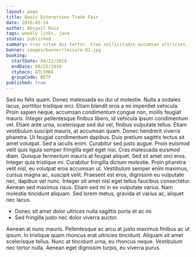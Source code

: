 ```yaml
---
layout: page
title: Basic Enterprises Trade Fair
date: 2016-05-24
author: Abigail Ruiz
tags: weekly links, java
status: published
summary: Cras vitae dui tortor. Cras sollicitudin accumsan ultricies.
banner: images/banner/leisure-01.jpg
booking:
  startDate: 08/22/2019
  endDate: 08/25/2019
  ctyhocn: ATLSMHX
  groupCode: BETF
published: true
---
```

Sed eu felis quam. Donec malesuada eu dui ut molestie. Nulla a sodales lacus, porttitor tristique orci. Etiam blandit eros a mi imperdiet vehicula. Proin sapien neque, accumsan condimentum congue non, mollis feugiat mauris. Integer pellentesque finibus libero, id vehicula ipsum condimentum vel. Etiam ante urna, scelerisque sed dui vel, finibus vulputate tellus. Etiam vestibulum suscipit mauris, at accumsan quam. Donec hendrerit viverra pharetra. Ut feugiat condimentum dapibus. Duis pretium sagittis lectus sit amet volutpat. Sed a iaculis enim. Curabitur sed justo augue.
Proin euismod velit quis ligula semper fringilla eget eget nisi. Cras malesuada euismod diam. Quisque fermentum mauris at feugiat aliquet. Sed sit amet orci eros. Integer quis tristique mi. Curabitur fringilla dictum molestie. Proin pharetra velit nisl, eu volutpat eros accumsan ut. Vestibulum semper enim maximus, cursus magna ac, suscipit velit. Praesent est eros, dignissim eu vulputate nec, dapibus vel nunc. Integer sit amet nisl eget tellus faucibus consectetur. Aenean sed maximus risus. Etiam sed mi in ex vulputate varius. Nam molestie tincidunt aliquam. Sed lorem metus, gravida et varius ac, aliquet nec lacus.

* Donec sit amet dolor ultrices nulla sagittis porta et ac mi
* Sed fringilla justo nec dolor viverra auctor.

Aenean at nunc mauris. Pellentesque ac arcu at justo maximus finibus ac ut ipsum. In tristique quam rhoncus erat ultricies tincidunt. Aliquam sit amet scelerisque tellus. Nunc at tincidunt urna, eu rhoncus neque. Vestibulum nec tortor nulla. Aenean eget dignissim turpis, eu viverra purus.
